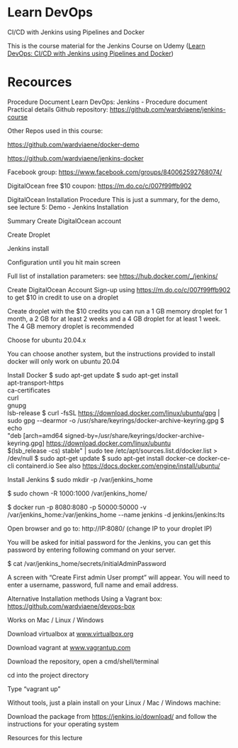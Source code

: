 # Learn DevOps

CI/CD with Jenkins using Pipelines and Docker

This is the course material for the Jenkins Course on Udemy ([Learn DevOps: CI/CD with Jenkins using Pipelines and Docker](https://www.udemy.com/learn-devops-ci-cd-with-jenkins-using-pipelines-and-docker/?couponCode=JENKINS_GIT))


# Recources

Procedure Document
Learn DevOps: Jenkins - Procedure document
Practical details
Github repository: https://github.com/wardviaene/jenkins-course

Other Repos used in this course:

https://github.com/wardviaene/docker-demo

https://github.com/wardviaene/jenkins-docker

Facebook group: https://www.facebook.com/groups/840062592768074/

DigitalOcean free $10 coupon: https://m.do.co/c/007f99ffb902

DigitalOcean Installation Procedure
This is just a summary, for the demo, see lecture 5: Demo - Jenkins Installation

Summary
Create DigitalOcean account

Create Droplet

Jenkins install

Configuration until you hit main screen

 

Full list of installation parameters: see https://hub.docker.com/_/jenkins/

Create DigitalOcean Account
Sign-up using https://m.do.co/c/007f99ffb902 to get $10 in credit to use on a droplet

Create droplet
with the $10 credits you can run a 1 GB memory droplet for 1 month, a 2 GB for at least 2 weeks and a 4 GB droplet for at least 1 week. The 4 GB memory droplet is recommended

Choose for ubuntu 20.04.x

You can choose another system, but the instructions provided to install docker will only work on ubuntu 20.04

Install Docker
$ sudo apt-get update
$ sudo apt-get install \
    apt-transport-https \
    ca-certificates \
    curl \
    gnupg \
    lsb-release
$ curl -fsSL https://download.docker.com/linux/ubuntu/gpg | sudo gpg --dearmor -o /usr/share/keyrings/docker-archive-keyring.gpg
$ echo \
  "deb [arch=amd64 signed-by=/usr/share/keyrings/docker-archive-keyring.gpg] https://download.docker.com/linux/ubuntu \
  $(lsb_release -cs) stable" | sudo tee /etc/apt/sources.list.d/docker.list > /dev/null
$ sudo apt-get update
$ sudo apt-get install docker-ce docker-ce-cli containerd.io
 See also https://docs.docker.com/engine/install/ubuntu/

Install Jenkins
$ sudo mkdir -p /var/jenkins_home

$ sudo chown -R 1000:1000 /var/jenkins_home/

$ docker run -p 8080:8080 -p 50000:50000 -v /var/jenkins_home:/var/jenkins_home --name jenkins -d jenkins/jenkins:lts

 

Open browser and go to: http://IP:8080/ (change IP to your droplet IP)

You will be asked for initial password for the Jenkins, you can get this password by entering following command on your server.

 

$ cat /var/jenkins_home/secrets/initialAdminPassword


A screen with “Create First admin User prompt” will appear. You will need to enter a username, password, full name and email address.

Alternative Installation methods
Using a Vagrant box: https://github.com/wardviaene/devops-box

Works on Mac / Linux / Windows

Download virtualbox at www.virtualbox.org

Download vagrant at www.vagrantup.com

Download the repository, open a cmd/shell/terminal

cd into the project directory

Type “vagrant up”

Without tools, just a plain install on your Linux / Mac / Windows machine:

Download the package from https://jenkins.io/download/ and follow the instructions for your operating system

Resources for this lecture

